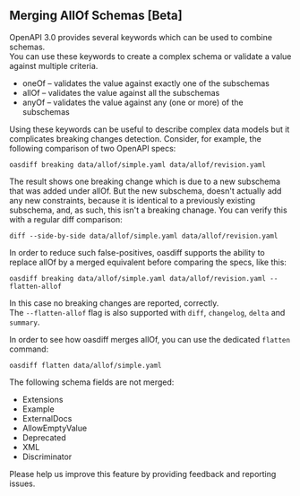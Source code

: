 ## Merging AllOf Schemas [Beta]
OpenAPI 3.0 provides several keywords which can be used to combine schemas.  
You can use these keywords to create a complex schema or validate a value against multiple criteria.  
- oneOf – validates the value against exactly one of the subschemas
- allOf – validates the value against all the subschemas
- anyOf – validates the value against any (one or more) of the subschemas

Using these keywords can be useful to describe complex data models but it complicates breaking changes detection.
Consider, for example, the following comparison of two OpenAPI specs:
```
oasdiff breaking data/allof/simple.yaml data/allof/revision.yaml 
```

The result shows one breaking change which is due to a new subschema that was added under allOf. But the new subschema, doesn't actually add any new constraints, because it is identical to a previously existing subschema, and, as such, this isn't a breaking chanage.
You can verify this with a regular diff comparison:
```
diff --side-by-side data/allof/simple.yaml data/allof/revision.yaml
```

In order to reduce such false-positives, oasdiff supports the ability to replace allOf by a merged equivalent before comparing the specs, like this:

```
oasdiff breaking data/allof/simple.yaml data/allof/revision.yaml --flatten-allof
```
In this case no breaking changes are reported, correctly.  
The `--flatten-allof` flag is also supported with `diff`, `changelog`, `delta` and `summary`.

In order to see how oasdiff merges allOf, you can use the dedicated `flatten` command:
```
oasdiff flatten data/allof/simple.yaml
```

The following schema fields are not merged:
- Extensions
- Example
- ExternalDocs
- AllowEmptyValue
- Deprecated
- XML
- Discriminator

Please help us improve this feature by providing feedback and reporting issues.
